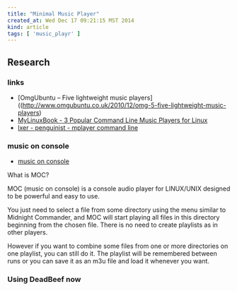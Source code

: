```yaml
---
title: "Minimal Music Player"
created_at: Wed Dec 17 09:21:15 MST 2014
kind: article
tags: [ 'music_playr' ]
---
```


## Research

### links

* [OmgUbuntu – Five lightweight music players]((http://www.omgubuntu.co.uk/2010/12/omg-5-five-lightweight-music-players)
* [MyLinuxBook - 3 Popular Command Line Music Players for Linux](http://mylinuxbook.com/3-popular-command-line-music-players-for-linux/)
* [lxer - penguinist - mplayer command line](http://lxer.com/module/forums/t/35603/)

### music on console

* [music on console](http://moc.daper.net/about)

What is MOC?

MOC (music on console) is a console audio player for LINUX/UNIX designed
to be powerful and easy to use.

You just need to select a file from some directory using the menu
similar to Midnight Commander, and MOC will start playing all files
in this directory beginning from the chosen file. There is no need to
create playlists as in other players.

However if you want to combine some files from one or more directories on
one playlist, you can still do it. The playlist will be remembered between
runs or you can save it as an m3u file and load it whenever you want.


### Using DeadBeef now
